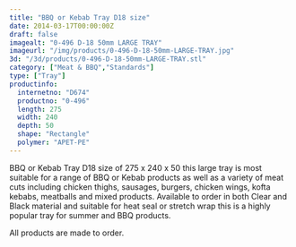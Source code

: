 ```yaml
---
title: "BBQ or Kebab Tray D18 size"
date: 2014-03-17T00:00:00Z
draft: false
imagealt: "0-496 D-18 50mm LARGE TRAY"
imageurl: "/img/products/0-496-D-18-50mm-LARGE-TRAY.jpg"
3d: "/3d/products/0-496-D-18-50mm-LARGE-TRAY.stl"
category: ["Meat & BBQ","Standards"]
type: ["Tray"]
productinfo:
  internetno: "D674"
  productno: "0-496"
  length: 275
  width: 240
  depth: 50
  shape: "Rectangle"
  polymer: "APET-PE"
---
```

BBQ or Kebab Tray D18 size of 275 x 240 x 50 this large tray is most suitable for a range of BBQ or Kebab products as well as a variety of meat cuts including chicken thighs, sausages, burgers, chicken wings, kofta kebabs, meatballs and mixed products. Available to order in both Clear and Black material and suitable for heat seal or stretch wrap this is a highly popular tray for summer and BBQ products.

All products are made to order.
